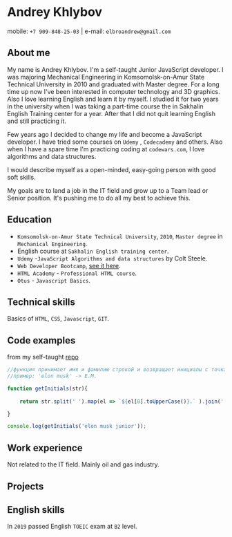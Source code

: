 # Andrey Khlybov

mobile: `+7 909-848-25-03` | e-mail: `elbroandrew@gmail.com`

## About me

My name is Andrey Khlybov. I'm a self-taught Junior JavaScript developer. I was majoring Mechanical Engineering in Komsomolsk-on-Amur State Technical University in 2010 and graduated with Master degree. For a long time up now I've been interested in computer technology and 3D graphics. Also I love learning English and learn it by myself. I studied it for two years in the university when I was taking a part-time course the in Sakhalin English Training center for a year. After that I did not quit learning English and still practicing it.

Few years ago I decided to change my life and become a JavaScript developer. I have tried some courses on `Udemy` , `Codecademy` and others. Also when I have a spare time I'm practicing coding at `codewars.com`, I love algorithms and data structures.

I would describe myself as a open-minded, easy-going person with good soft skills. 

My goals are to land a job in the IT field and grow up to a Team lead or Senior position. It's pushing me to do all my best to achieve this. 

## Education
- `Komsomolsk-on-Amur State Technical University`, `2010`, `Master degree` in `Mechanical Engineering`.
- English course at `Sakhalin English training center`. 
- `Udemy` -`JavaScript Algorithms and data structures` by Colt Steele.
- `Web Developer Bootcamp`, [see it here](https://andoraibu.github.io/yelpcamp/).
- `HTML Academy` - `Professional HTML course`.
- `Otus` - `Javascript Basics`.

## Technical skills
Basics of `HTML`, `CSS`, `Javascript`, `GIT`.

## Code examples
from my self-taught [repo](https://github.com/Andoraibu/js-algorithms-and-data-structures/blob/master/)
```javascript
//функция принимает имя и фамилию строкой и возвращает инициалы с точками
//пример: 'elon musk' -> E.M.

function getInitials(str){
    
    return str.split(' ').map(el => `${el[0].toUpperCase()}.` ).join('');

}

console.log(getInitials('elon musk junior'));
```

## Work experience
Not related to the IT field. Mainly oil and gas industry.

## Projects

## English skills
In `2019` passed English `TOEIC` exam at `B2` level. 